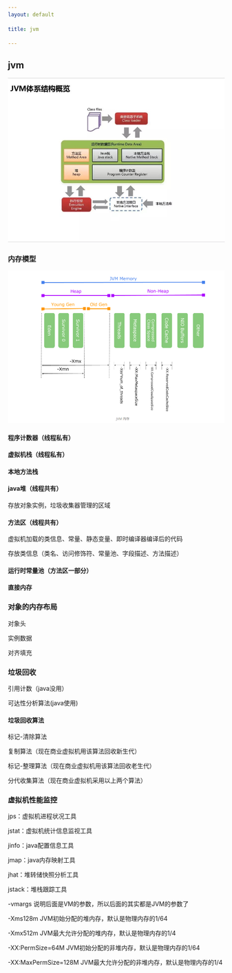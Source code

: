 ```yaml
---
layout: default

title: jvm

---
```


## jvm

![](https://github.com/garydai/garydai.github.com/raw/master/_posts/pic/jvm.jpg)

### 内存模型
![](https://github.com/garydai/garydai.github.com/raw/master/_posts/pic/jvm.png)
#### 程序计数器（线程私有）

#### 虚拟机栈（线程私有）

#### 本地方法栈

#### java堆（线程共有）
存放对象实例，垃圾收集器管理的区域

#### 方法区（线程共有）
虚拟机加载的类信息、常量、静态变量、即时编译器编译后的代码

存放类信息（类名、访问修饰符、常量池、字段描述、方法描述）
#### 运行时常量池（方法区一部分）

#### 直接内存

### 对象的内存布局
对象头

实例数据

对齐填充

### 垃圾回收
引用计数（java没用）

可达性分析算法(java使用)
#### 垃圾回收算法
标记-清除算法

复制算法（现在商业虚拟机用该算法回收新生代）

标记-整理算法（现在商业虚拟机用该算法回收老生代）

分代收集算法（现在商业虚拟机采用以上两个算法）

### 虚拟机性能监控
jps：虚拟机进程状况工具

jstat：虚拟机统计信息监视工具

jinfo：java配置信息工具

jmap：java内存映射工具

jhat：堆转储快照分析工具

jstack：堆栈跟踪工具

-vmargs 说明后面是VM的参数，所以后面的其实都是JVM的参数了

-Xms128m JVM初始分配的堆内存，默认是物理内存的1/64

-Xmx512m JVM最大允许分配的堆内存，默认是物理内存的1/4

-XX:PermSize=64M JVM初始分配的非堆内存，默认是物理内存的1/64

-XX:MaxPermSize=128M JVM最大允许分配的非堆内存，默认是物理内存的1/4





